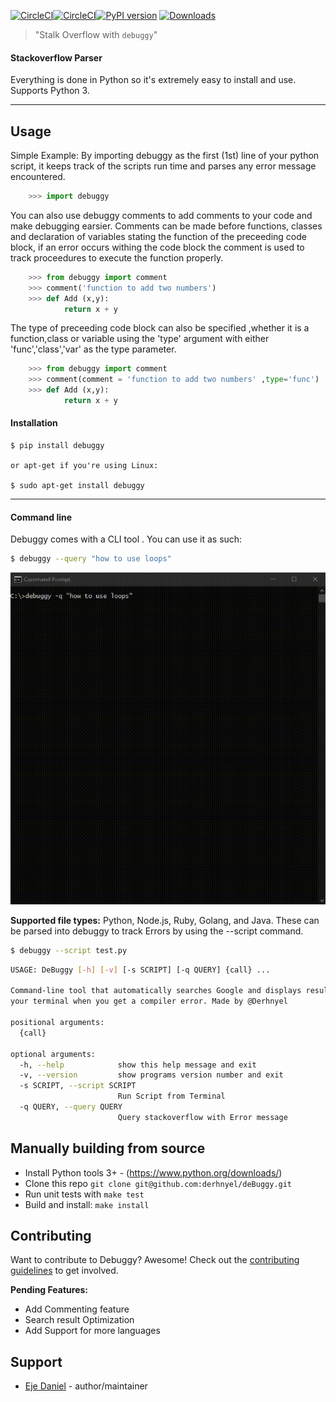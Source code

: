 [![CircleCI](https://circleci.com/gh/derhnyel/deBuggy/tree/main.svg?style=shield)](https://circleci.com/gh/derhnyel/deBuggy/tree/main)[![CircleCI](https://circleci.com/gh/derhnyel/deBuggy/tree/main.svg?style=svg)](https://circleci.com/gh/derhnyel/deBuggy/tree/main)[![PyPI version](https://badge.fury.io/py/debuggy.svg)](https://badge.fury.io/py/debuggy)
[![Downloads](https://pypip.in/v/debuggy/badge.png)](https://crate.io/packages/debuggy/)



> "Stalk Overflow with `debuggy`"
#### Stackoverflow Parser
Everything is done in Python so it's extremely easy to install and use. Supports Python 3.
<hr>

## Usage
Simple Example:
By importing debuggy as the first (1st) line of your python script, it keeps track of the scripts run time and parses any error message encountered.

```python
    >>> import debuggy
```

You can also use debuggy comments to add comments to your code and make debugging earsier. Comments can be made before functions, classes and declaration of variables stating the function of the preceeding code block, if an error occurs withing the code block the comment is used to track proceedures to execute the function properly.

```python
    >>> from debuggy import comment 
    >>> comment('function to add two numbers')
    >>> def Add (x,y):
            return x + y    

```
The type of preceeding code block can also be specified ,whether it is a function,class or variable using the 'type' argument with either 'func','class','var' as the type parameter.
```python
    >>> from debuggy import comment 
    >>> comment(comment = 'function to add two numbers' ,type='func')
    >>> def Add (x,y):
            return x + y    

```
 #### Installation 

    $ pip install debuggy

    or apt-get if you're using Linux:

    $ sudo apt-get install debuggy
    
<hr>

#### Command line
Debuggy comes with a CLI tool . You can use it as such:

```bash
$ debuggy --query "how to use loops"
```
![Demo](https://github.com/derhnyel/deBuggy/blob/main/assets/debuggy_query.gif)

__Supported file types:__ Python, Node.js, Ruby, Golang, and Java. These can be parsed into debuggy to track Errors by using the --script command.  
```bash
$ debuggy --script test.py
```

```bash
USAGE: DeBuggy [-h] [-v] [-s SCRIPT] [-q QUERY] {call} ...

Command-line tool that automatically searches Google and displays results in
your terminal when you get a compiler error. Made by @Derhnyel

positional arguments:
  {call}

optional arguments:
  -h, --help            show this help message and exit
  -v, --version         show programs version number and exit
  -s SCRIPT, --script SCRIPT
                        Run Script from Terminal
  -q QUERY, --query QUERY
                        Query stackoverflow with Error message
```

## Manually building from source

- Install Python tools 3+ - (<https://www.python.org/downloads/>)
- Clone this repo `git clone git@github.com:derhnyel/deBuggy.git`
- Run unit tests with `make test`
- Build and install: `make install`

## Contributing

Want to contribute to Debuggy? Awesome! Check out the [contributing guidelines](CONTRIBUTE.md) to get involved.

__Pending Features:__
* Add Commenting feature
* Search result Optimization
* Add Support for more languages

## Support
* [Eje Daniel](https://github.com/derhnyel) - author/maintainer
